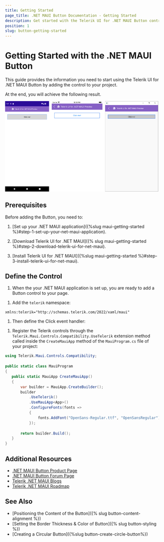 ```yaml
---
title: Getting Started
page_title: .NET MAUI Button Documentation - Getting Started
description: Get started with the Telerik UI for .NET MAUI Button control and add the control to your .NET MAUI project.
position: 1
slug: button-getting-started
---
```


# Getting Started with the .NET MAUI Button

This guide provides the information you need to start using the Telerik UI for .NET MAUI Button by adding the control to your project.

At the end, you will achieve the following result.

![Button Getting Started](images/button-getting-started.png)

## Prerequisites

Before adding the Button, you need to:

1. [Set up your .NET MAUI application]({%slug maui-getting-started %}#step-1-set-up-your-net-maui-application).

1. [Download Telerik UI for .NET MAUI]({% slug maui-getting-started %}#step-2-download-telerik-ui-for-net-maui).

1. [Install Telerik UI for .NET MAUI]({%slug maui-getting-started %}#step-3-install-telerik-ui-for-net-maui).

## Define the Control

1. When the your .NET MAUI application is set up, you are ready to add a Button control to your page.

 <snippet id='button-getting-started-xaml' />

1. Add the `telerik` namespace:

 ```XAML
xmlns:telerik="http://schemas.telerik.com/2022/xaml/maui"
 ```

1. Then define the Click event handler:

 <snippet id='button-getting-started-click-event' />

1. Register the Telerik controls through the `Telerik.Maui.Controls.Compatibility.UseTelerik` extension method called inside the `CreateMauiApp` method of the `MauiProgram.cs` file of your project:

 ```C#
 using Telerik.Maui.Controls.Compatibility;

 public static class MauiProgram
 {
	public static MauiApp CreateMauiApp()
	{
		var builder = MauiApp.CreateBuilder();
		builder
			.UseTelerik()
			.UseMauiApp<App>()
			.ConfigureFonts(fonts =>
			{
				fonts.AddFont("OpenSans-Regular.ttf", "OpenSansRegular");
			});

		return builder.Build();
	}
 }           
 ```

## Additional Resources

- [.NET MAUI Button Product Page](https://www.telerik.com/maui-ui/button)
- [.NET MAUI Button Forum Page](https://www.telerik.com/forums/maui?tagId=1764)
- [Telerik .NET MAUI Blogs](https://www.telerik.com/blogs/mobile-net-maui)
- [Telerik .NET MAUI Roadmap](https://www.telerik.com/support/whats-new/maui-ui/roadmap)

## See Also

- [Positioning the Content of the Button]({% slug button-content-alignment %})
- [Setting the Border Thickness & Color of Button]({% slug button-styling %})
- [Creating a Circular Button]({%slug button-create-circle-button%})
